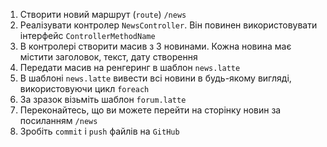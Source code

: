 1. Створити новий маршрут (`route`) `/news`
2. Реалізувати контролер `NewsController`. Він повинен використовувати інтерфейс `ControllerMethodName`
3. В контролері створити масив з 3 новинами. Кожна новина має містити заголовок, текст, дату створення
4. Передати масив на ренгеринг в шаблон `news.latte`
5. В шаблоні `news.latte` вивести всі новини в будь-якому вигляді, використовуючи цикл `foreach`
6. За зразок візьміть шаблон `forum.latte`
7. Переконайтесь, що ви можете перейти на сторінку новин за посиланням `/news`
8. Зробіть `commit` і `push` файлів на `GitHub`
